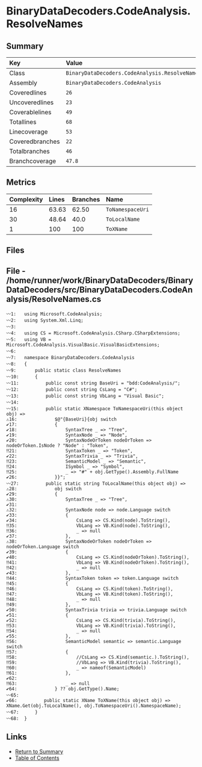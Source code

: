 ﻿# BinaryDataDecoders.CodeAnalysis.ResolveNames

## Summary

| Key             | Value                                          |
| :-------------- | :--------------------------------------------- |
| Class           | `BinaryDataDecoders.CodeAnalysis.ResolveNames` |
| Assembly        | `BinaryDataDecoders.CodeAnalysis`              |
| Coveredlines    | `26`                                           |
| Uncoveredlines  | `23`                                           |
| Coverablelines  | `49`                                           |
| Totallines      | `68`                                           |
| Linecoverage    | `53`                                           |
| Coveredbranches | `22`                                           |
| Totalbranches   | `46`                                           |
| Branchcoverage  | `47.8`                                         |

## Metrics

| Complexity | Lines | Branches | Name             |
| :--------- | :---- | :------- | :--------------- |
| 16         | 63.63 | 62.50    | `ToNamespaceUri` |
| 30         | 48.64 | 40.0     | `ToLocalName`    |
| 1          | 100   | 100      | `ToXName`        |

## Files

## File - /home/runner/work/BinaryDataDecoders/BinaryDataDecoders/src/BinaryDataDecoders.CodeAnalysis/ResolveNames.cs

```CSharp
〰1:   using Microsoft.CodeAnalysis;
〰2:   using System.Xml.Linq;
〰3:   
〰4:   using CS = Microsoft.CodeAnalysis.CSharp.CSharpExtensions;
〰5:   using VB = Microsoft.CodeAnalysis.VisualBasic.VisualBasicExtensions;
〰6:   
〰7:   namespace BinaryDataDecoders.CodeAnalysis
〰8:   {
〰9:       public static class ResolveNames
〰10:      {
〰11:          public const string BaseUri = "bdd:CodeAnalysis/";
〰12:          public const string CsLang = "C#";
〰13:          public const string VbLang = "Visual Basic";
〰14:  
〰15:          public static XNamespace ToNamespaceUri(this object obj) =>
⚠16:              $@"{BaseUri}{obj switch
✔17:              {
✔18:                  SyntaxTree _ => "Tree",
✔19:                  SyntaxNode _ => "Node",
✔20:                  SyntaxNodeOrToken nodeOrToken => nodeOrToken.IsNode ? "Node" : "Token",
‼21:                  SyntaxToken _ => "Token",
✔22:                  SyntaxTrivia _ => "Trivia",
‼23:                  SemanticModel _ => "Semantic",
‼24:                  ISymbol _ => "Symbol",
‼25:                  _ => "#" + obj.GetType().Assembly.FullName
✔26:              }}";
〰27:          public static string ToLocalName(this object obj) =>
⚠28:              obj switch
✔29:              {
⚠30:                  SyntaxTree _ => "Tree",
✔31:  
⚠32:                  SyntaxNode node => node.Language switch
✔33:                  {
✔34:                      CsLang => CS.Kind(node).ToString(),
‼35:                      VbLang => VB.Kind(node).ToString(),
‼36:                      _ => null
✔37:                  },
⚠38:                  SyntaxNodeOrToken nodeOrToken => nodeOrToken.Language switch
✔39:                  {
✔40:                      CsLang => CS.Kind(nodeOrToken).ToString(),
‼41:                      VbLang => VB.Kind(nodeOrToken).ToString(),
‼42:                      _ => null
✔43:                  },
‼44:                  SyntaxToken token => token.Language switch
‼45:                  {
‼46:                      CsLang => CS.Kind(token).ToString(),
‼47:                      VbLang => VB.Kind(token).ToString(),
‼48:                      _ => null
‼49:                  },
✔50:                  SyntaxTrivia trivia => trivia.Language switch
✔51:                  {
✔52:                      CsLang => CS.Kind(trivia).ToString(),
‼53:                      VbLang => VB.Kind(trivia).ToString(),
‼54:                      _ => null
✔55:                  },
‼56:                  SemanticModel semantic => semantic.Language switch
‼57:                  {
‼58:                      //CsLang => CS.Kind(semantic.).ToString(),
‼59:                      //VbLang => VB.Kind(trivia).ToString(),
‼60:                      _ => nameof(SemanticModel)
‼61:                  },
✔62:  
‼63:                  _ => null
✔64:              } ?? obj.GetType().Name;
〰65:  
✔66:          public static XName ToXName(this object obj) => XName.Get(obj.ToLocalName(), obj.ToNamespaceUri().NamespaceName);
〰67:      }
〰68:  }
```

## Links

* [Return to Summary](Summary.md)
* [Table of Contents](../TOC.md)

